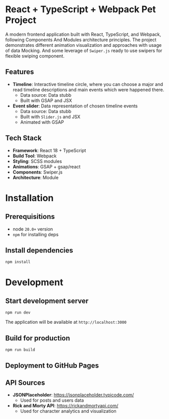 # React + TypeScript + Webpack Pet Project

A modern frontend application built with React, TypeScript, and Webpack, following Components And Modules architecture principles. The project demonstrates different animation visualization and approaches with usage of data Mocking. And some leverage of `Swiper.js` ready to use swipers for flexible swiping component.

## Features

- **Timeline**: Interactive timeline circle, where you can choose a major and read timeline descriptions and main events which were happened there.
  - Data source: Data stubb
  - Built with GSAP and JSX
- **Event slider**: Data representation of chosen timeline events
  - Data source: Data stubb
  - Built with `Slider.js` and JSX
  - Animated with GSAP

## Tech Stack

- **Framework**: React 18 + TypeScript
- **Build Tool**: Webpack
- **Styling**: SCSS modules
- **Animations**: GSAP + gsap/react
- **Components**: Swiper.js
- **Architecture**: Module

# Installation

## Prerequisitions

- node `20.0+` version
- `npm` for installing deps

## Install dependencies

`npm install`

# Development

## Start development server

`npm run dev`

The application will be available at `http://localhost:3000`

## Build for production

`npm run build`

## Deployment to GitHub Pages

## API Sources

- **JSONPlaceholder**: https://jsonplaceholder.typicode.com/
  - Used for posts and users data
- **Rick and Morty API**: https://rickandmortyapi.com/
  - Used for character analytics and visualization
